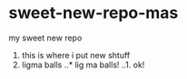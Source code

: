 # sweet-new-repo-mas
my sweet new repo
1. this is where i put new shtuff
2. ligma balls
..* lig
   ma
   balls!
..1. ok!
